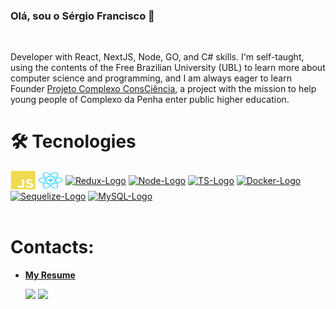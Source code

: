 ### Olá, sou o Sérgio Francisco 👋
  <div style="display: inline_block"><br>
   <p>
Developer with React, NextJS, Node, GO, and C# skills. I'm self-taught, using the contents of the Free Brazilian University (UBL) to learn more about computer science and programming, and I am always eager to learn
Founder <a href="https://www.instagram.com/complexo.consciencia/">Projeto Complexo ConsCiência</a>, a project with the mission to help young people of Complexo da Penha enter public higher education. 
  </p>
<h1>🛠 Tecnologies</h1>
    <a href = "https://developer.mozilla.org/en-US/docs/Web/JavaScript"><img align="center" alt="Js-Logo" height="30" width="40" src="https://raw.githubusercontent.com/devicons/devicon/master/icons/javascript/javascript-plain.svg" target="_blank"></a>
   <a href="https://pt-br.reactjs.org/">
    <img align="center" alt="React-Logo" height="30" width="40" src="https://raw.githubusercontent.com/devicons/devicon/master/icons/react/react-original.svg"></a>
    <a href="https://redux.js.org/">
    <img align="center" alt="Redux-Logo" height="30" width="40" src="https://cdn.jsdelivr.net/gh/devicons/devicon/icons/redux/redux-original.svg"></a>
    <a href="https://nodejs.org/en/">
  <img align="center" alt="Node-Logo" height="30" width="40" src="https://cdn.jsdelivr.net/gh/devicons/devicon/icons/nodejs/nodejs-original.svg"></a>
  <a href = "https://www.typescriptlang.org/">
  <img align="center" alt="TS-Logo" height="30" width="40" src="https://cdn.jsdelivr.net/gh/devicons/devicon/icons/typescript/typescript-original.svg"></a>

  <a href = "https://www.docker.com/">
  <img align="center" alt="Docker-Logo" height="30" width="40" src="https://cdn.jsdelivr.net/gh/devicons/devicon/icons/docker/docker-original-wordmark.svg"></a>
 
  <a href = "https://sequelize.org/">
  <img align="center" alt="Sequelize-Logo" height="30" width="40" src="https://cdn.jsdelivr.net/gh/devicons/devicon/icons/sequelize/sequelize-original.svg"></a>
  
  <a href = "https://www.mysql.com/">
  <img align="center" alt="MySQL-Logo" height="30" width="40" src="https://cdn.jsdelivr.net/gh/devicons/devicon/icons/mysql/mysql-original-wordmark.svg"></a>
  </div>

  
  
<div style="display: inline_block"><br>
  <h1>Contacts:</h1>
  
- **[My Resume]([https://gitconnected.com/serjofrancisco/resume](https://docs.google.com/document/d/1V05aoB9gJFhzoZk0cYD4p3jDaBLBDb3hdpdTbBMCGHU/edit?usp=sharing))**

  <a href = "mailto:spinheiro.lf@gmail.com"><img src="https://img.shields.io/badge/-Gmail-%23333?style=for-the-badge&logo=gmail&logoColor" target="_blank"></a>
  <a href="https://www.linkedin.com/in/sergio-francisco/" target="_blank"><img src="https://img.shields.io/badge/-LinkedIn-%230077B5?style=for-the-badge&logo=linkedin&logoColor=white" target="_blank"></a> 
  </div>
